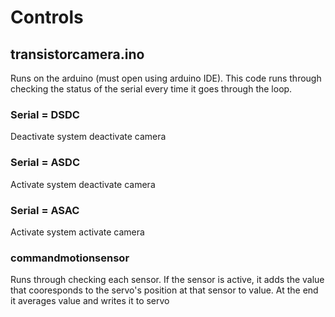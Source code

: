 # Controls

## transistorcamera.ino

Runs on the arduino (must open using arduino IDE). This code runs through checking the status of the serial every  time it goes through the loop.

### Serial = DSDC
Deactivate system deactivate camera

### Serial = ASDC
Activate system deactivate camera


### Serial = ASAC
Activate system activate camera


### commandmotionsensor
Runs through checking each sensor. If the sensor is active, it  adds the value that cooresponds to the servo's position at that sensor to value. At the end it averages value and writes it to servo
